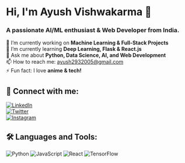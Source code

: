 # Hi, I'm Ayush Vishwakarma 👋

### A passionate AI/ML enthusiast & Web Developer from India.

🔭 I’m currently working on **Machine Learning & Full-Stack Projects**  
🌱 I’m currently learning **Deep Learning, Flask & React.js**  
💬 Ask me about **Python, Data Science, AI, and Web Development**  
📫 How to reach me: [ayush2932005@gmail.com](mailto:ayush2932005@gmail.com)  
⚡ Fun fact: I love **anime & tech!**  

## 🚀 Connect with me:
[![LinkedIn](https://img.shields.io/badge/-LinkedIn-blue?style=flat&logo=linkedin)](https://www.linkedin.com/in/ayush-vishwakarma-0a0b38263/)  
[![Twitter](https://img.shields.io/badge/-Twitter-blue?style=flat&logo=twitter)](https://x.com/ayush2932005)  
[![Instagram](https://img.shields.io/badge/-Instagram-E4405F?style=flat&logo=instagram&logoColor=white)](https://www.instagram.com/_uniqueboy27/)  

## 🛠 Languages and Tools:
![Python](https://img.shields.io/badge/-Python-3776AB?style=flat&logo=python&logoColor=white)
![JavaScript](https://img.shields.io/badge/-JavaScript-F7DF1E?style=flat&logo=javascript&logoColor=black)
![React](https://img.shields.io/badge/-React-61DAFB?style=flat&logo=react&logoColor=black)
![TensorFlow](https://img.shields.io/badge/-TensorFlow-FF6F00?style=flat&logo=tensorflow&logoColor=white)
